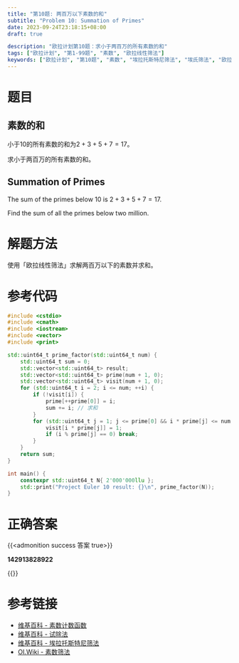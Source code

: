 ```yaml
---
title: "第10题: 两百万以下素数的和"
subtitle: "Problem 10: Summation of Primes"
date: 2023-09-24T23:18:15+08:00
draft: true

description: "欧拉计划第10题：求小于两百万的所有素数的和"
tags: ["欧拉计划", "第1-99题", "素数", "欧拉线性筛法"]
keywords: ["欧拉计划", "第10题", "素数", "埃拉托斯特尼筛法", "埃氏筛法", "欧拉线性筛法", "欧拉筛法", "两百万以下素数的和", "Summation of Primes"]
---
```

# 题目

## 素数的和

小于$10$的所有素数的和为$2 + 3 + 5 + 7 = 17$。

求小于两百万的所有素数的和。

## Summation of Primes

The sum of the primes below $10$ is $2 + 3 + 5 + 7 = 17$.

Find the sum of all the primes below two million.

# 解题方法

使用「欧拉线性筛法」求解两百万以下的素数并求和。

# 参考代码

```cpp
#include <cstdio>
#include <cmath>
#include <iostream>
#include <vector>
#include <print>

std::uint64_t prime_factor(std::uint64_t num) {
    std::uint64_t sum = 0;
    std::vector<std::uint64_t> result;
    std::vector<std::uint64_t> prime(num + 1, 0);
    std::vector<std::uint64_t> visit(num + 1, 0);
    for (std::uint64_t i = 2; i <= num; ++i) {
        if (!visit[i]) {
            prime[++prime[0]] = i;
            sum += i; // 求和
        }
        for (std::uint64_t j = 1; j <= prime[0] && i * prime[j] <= num; ++j) {
            visit[i * prime[j]] = 1;
            if (i % prime[j] == 0) break;
        }
    }
    return sum;
}

int main() {
    constexpr std::uint64_t N{ 2'000'000llu };
    std::print("Project Euler 10 result: {}\n", prime_factor(N));
}
```

<div class="hide">

# 正确答案

{{<admonition success 答案 true>}}

**142913828922**

{{</admonition >}}

</div>

# 参考链接

- [维基百科 - 素数计数函数](https://zh.wikipedia.org/zh-hans/%E7%B4%A0%E6%95%B0%E8%AE%A1%E6%95%B0%E5%87%BD%E6%95%B0)
- [维基百科 - 试除法](https://zh.wikipedia.org/zh-cn/%E8%AF%95%E9%99%A4%E6%B3%95)
- [维基百科 - 埃拉托斯特尼筛法](https://zh.wikipedia.org/zh-cn/%E5%9F%83%E6%8B%89%E6%89%98%E6%96%AF%E7%89%B9%E5%B0%BC%E7%AD%9B%E6%B3%95)
- [OI.Wiki - 素数筛法](https://oi.wiki/math/number-theory/sieve/)